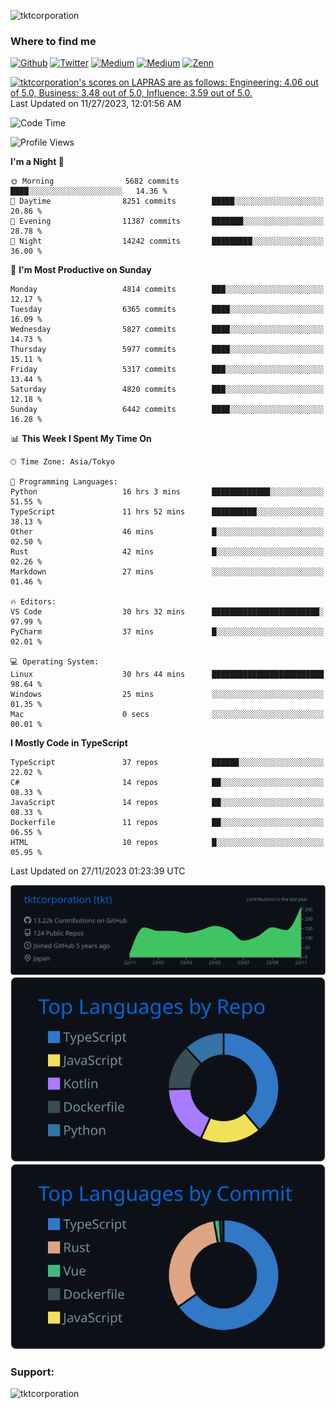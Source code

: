<p align="left"> <img src="https://komarev.com/ghpvc/?username=tktcorporation&label=Profile%20views&color=0e75b6&style=flat" alt="tktcorporation" /> </p>

<h3>Where to find me</h3>
<p>
<a href="https://github.com/tktcorporation" target="_blank"><img alt="Github" src="https://img.shields.io/badge/GitHub-%2312100E.svg?&style=for-the-badge&logo=Github&logoColor=white" /></a>
<a href="https://twitter.com/tktcorporation" target="_blank"><img alt="Twitter" src="https://img.shields.io/badge/twitter-%231DA1F2.svg?&style=for-the-badge&logo=twitter&logoColor=white" /></a>
<a href="https://www.linkedin.com/in/tktcorporation" target="_blank"><img alt="Medium" src="https://img.shields.io/badge/linkdin-0a66c2.svg?&style=for-the-badge&logo=linkedin&logoColor=white" /></a>
<a href="https://qiita.com/tktcorporation" target="_blank"><img alt="Medium" src="https://img.shields.io/badge/qiita-55C500.svg?&style=for-the-badge&logo=qiita&logoColor=white" /></a>
<a href="https://zenn.dev/tktcorporation" target="_blank"><img alt="Zenn" src="https://img.shields.io/badge/Zenn-3EA8FF.svg?&style=for-the-badge&logo=Zenn&logoColor=white" /></a>
</p>

<!--START_SECTION:lapras-card-->
<p ><a href="https://lapras.com/public/tktcorporation" target="_blank" rel="noopener noreferrer"><img alt="tktcorporation's scores on LAPRAS are as follows: Engineering: 4.06 out of 5.0, Business: 3.48 out of 5.0, Influence: 3.59 out of 5.0." src="https://lapras-card-generator.vercel.app/api/svg?e=4.06&b=3.48&i=3.59&b1=%23232323&b2=%236d6d6d&i1=%23212121&i2=%23818181&l=en" width="300" ></a>  
Last Updated on 11/27/2023, 12:01:56 AM</p>
<!--END_SECTION:lapras-card-->
  
<!--START_SECTION:waka-->
![Code Time](http://img.shields.io/badge/Code%20Time-1%2C292%20hrs%2050%20mins-blue)

![Profile Views](http://img.shields.io/badge/Profile%20Views-0-blue)

**I'm a Night 🦉** 

```text
🌞 Morning                5682 commits        ████░░░░░░░░░░░░░░░░░░░░░   14.36 % 
🌆 Daytime                8251 commits        █████░░░░░░░░░░░░░░░░░░░░   20.86 % 
🌃 Evening                11387 commits       ███████░░░░░░░░░░░░░░░░░░   28.78 % 
🌙 Night                  14242 commits       █████████░░░░░░░░░░░░░░░░   36.00 % 
```
📅 **I'm Most Productive on Sunday** 

```text
Monday                   4814 commits        ███░░░░░░░░░░░░░░░░░░░░░░   12.17 % 
Tuesday                  6365 commits        ████░░░░░░░░░░░░░░░░░░░░░   16.09 % 
Wednesday                5827 commits        ████░░░░░░░░░░░░░░░░░░░░░   14.73 % 
Thursday                 5977 commits        ████░░░░░░░░░░░░░░░░░░░░░   15.11 % 
Friday                   5317 commits        ███░░░░░░░░░░░░░░░░░░░░░░   13.44 % 
Saturday                 4820 commits        ███░░░░░░░░░░░░░░░░░░░░░░   12.18 % 
Sunday                   6442 commits        ████░░░░░░░░░░░░░░░░░░░░░   16.28 % 
```


📊 **This Week I Spent My Time On** 

```text
🕑︎ Time Zone: Asia/Tokyo

💬 Programming Languages: 
Python                   16 hrs 3 mins       █████████████░░░░░░░░░░░░   51.55 % 
TypeScript               11 hrs 52 mins      ██████████░░░░░░░░░░░░░░░   38.13 % 
Other                    46 mins             █░░░░░░░░░░░░░░░░░░░░░░░░   02.50 % 
Rust                     42 mins             █░░░░░░░░░░░░░░░░░░░░░░░░   02.26 % 
Markdown                 27 mins             ░░░░░░░░░░░░░░░░░░░░░░░░░   01.46 % 

🔥 Editors: 
VS Code                  30 hrs 32 mins      ████████████████████████░   97.99 % 
PyCharm                  37 mins             █░░░░░░░░░░░░░░░░░░░░░░░░   02.01 % 

💻 Operating System: 
Linux                    30 hrs 44 mins      █████████████████████████   98.64 % 
Windows                  25 mins             ░░░░░░░░░░░░░░░░░░░░░░░░░   01.35 % 
Mac                      0 secs              ░░░░░░░░░░░░░░░░░░░░░░░░░   00.01 % 
```

**I Mostly Code in TypeScript** 

```text
TypeScript               37 repos            ██████░░░░░░░░░░░░░░░░░░░   22.02 % 
C#                       14 repos            ██░░░░░░░░░░░░░░░░░░░░░░░   08.33 % 
JavaScript               14 repos            ██░░░░░░░░░░░░░░░░░░░░░░░   08.33 % 
Dockerfile               11 repos            ██░░░░░░░░░░░░░░░░░░░░░░░   06.55 % 
HTML                     10 repos            █░░░░░░░░░░░░░░░░░░░░░░░░   05.95 % 
```




 Last Updated on 27/11/2023 01:23:39 UTC
<!--END_SECTION:waka-->

[![](https://raw.githubusercontent.com/tktcorporation/tktcorporation/master/profile-summary-card-output/github_dark/0-profile-details.svg)](https://github.com/vn7n24fzkq/github-profile-summary-cards)
[![](https://raw.githubusercontent.com/tktcorporation/tktcorporation/master/profile-summary-card-output/github_dark/1-repos-per-language.svg)](https://github.com/vn7n24fzkq/github-profile-summary-cards) [![](https://raw.githubusercontent.com/tktcorporation/tktcorporation/master/profile-summary-card-output/github_dark/2-most-commit-language.svg)](https://github.com/vn7n24fzkq/github-profile-summary-cards)

<h3 align="left">Support:</h3>
<p><a href="https://www.buymeacoffee.com/tktcorporation"> <img align="left" src="https://cdn.buymeacoffee.com/buttons/v2/default-yellow.png" height="50" width="210" alt="tktcorporation" /></a></p><br><br>
